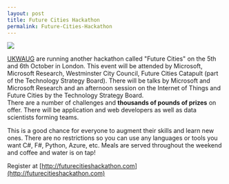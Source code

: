 ```yaml
---
layout: post
title: Future Cities Hackathon
permalink: Future-Cities-Hackathon
---
```


![](http://futurecitieshackathon.com/wp-content/uploads/2013/09/LondonCitySkylinetxt2.png)

[UKWAUG](http://ukwaug.net/ "UK Windows Azure User Group") are running another hackathon called "Future Cities" on the 5th and 6th October in London. This event will be attended by Microsoft, Microsoft Research, Westminster City Council, Future Cities Catapult (part of the Technology Strategy Board). There will be talks by Microsoft and Microsoft Research and an afternoon session on the Internet of Things and Future Cities by the Technology Strategy Board.  
There are a number of challenges and **thousands of pounds of prizes** on offer. There will be application and web developers as well as data scientists forming teams.

This is a good chance for everyone to augment their skills and learn new ones. There are no restrictions so you can use any languages or tools you want C#, F#, Python, Azure, etc. Meals are served throughout the weekend and coffee and water is on tap!

Register at [http://futurecitieshackathon.com](http://futurecitieshackathon.com)
